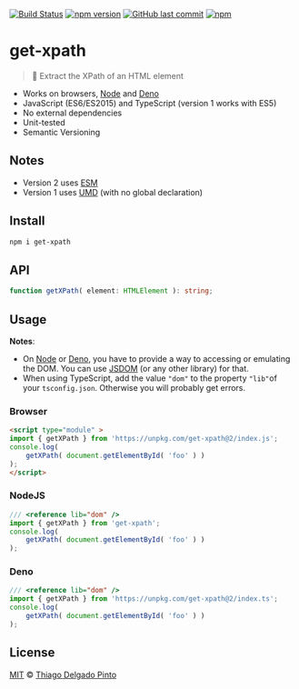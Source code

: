 [![Build Status](https://travis-ci.org/thiagodp/get-xpath.svg?branch=master)](https://travis-ci.org/thiagodp/get-xpath)
[![npm version](https://badge.fury.io/js/get-xpath.svg)](https://badge.fury.io/js/get-xpath)
[![GitHub last commit](https://img.shields.io/github/last-commit/thiagodp/get-xpath.svg)](https://github.com/thiagodp/get-xpath/releases)
[![npm](https://img.shields.io/npm/l/get-xpath.svg)](https://github.com/thiagodp/get-xpath/blob/master/LICENSE.txt)

# get-xpath

> 📑 Extract the XPath of an HTML element

- Works on browsers, [Node](https://nodejs.org/) and [Deno](https://deno.land/)
- JavaScript (ES6/ES2015) and TypeScript (version 1 works with ES5)
- No external dependencies
- Unit-tested
- Semantic Versioning

## Notes

- Version 2 uses [ESM](https://developer.mozilla.org/en-US/docs/Web/JavaScript/Reference/Statements/import)
- Version 1 uses [UMD](https://github.com/umdjs/umd) (with no global declaration)

## Install

```bash
npm i get-xpath
```

## API

```typescript
function getXPath( element: HTMLElement ): string;
```

## Usage

**Notes**:
- On [Node](https://nodejs.org/) or [Deno](https://deno.land/), you have to provide a way to accessing or emulating the DOM.
You can use [JSDOM](https://github.com/jsdom/jsdom) (or any other library) for that.
- When using TypeScript, add the value `"dom"` to the property `"lib"`of your `tsconfig.json`. Otherwise you will probably get errors.

### Browser

```html
<script type="module" >
import { getXPath } from 'https://unpkg.com/get-xpath@2/index.js';
console.log(
    getXPath( document.getElementById( 'foo' ) )
);
</script>
```

### NodeJS

```javascript
/// <reference lib="dom" />
import { getXPath } from 'get-xpath';
console.log(
    getXPath( document.getElementById( 'foo' ) )
);
```

### Deno

```typescript
/// <reference lib="dom" />
import { getXPath } from 'https://unpkg.com/get-xpath@2/index.ts';
console.log(
    getXPath( document.getElementById( 'foo' ) )
);
```

## License

[MIT](LICENSE.txt) © [Thiago Delgado Pinto](https://github.com/thiagodp)
